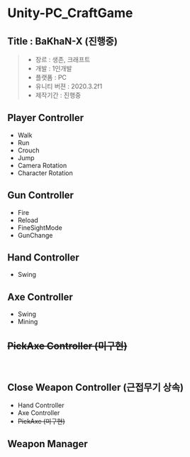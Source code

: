 # Unity-PC_CraftGame

## Title : BaKhaN-X (진행중)

> - 장르 : 생존, 크래프트  <br>
> - 개발 : 1인개발 <br>
> - 플랫폼 : PC <br>
> - 유니티 버젼 : 2020.3.2f1 <br>
> - 제작기간 : 진행중

## Player Controller

- Walk
- Run
- Crouch
- Jump
- Camera Rotation
- Character Rotation

## Gun Controller

- Fire
- Reload
- FineSightMode
- GunChange

## Hand Controller

- Swing

## Axe Controller

- Swing
- Mining

## ~~PickAxe Controller (미구현)~~

<br>

## Close Weapon Controller (근접무기 상속)

- Hand Controller
- Axe Controller
- ~~PickAxe (미구현)~~

## Weapon Manager
